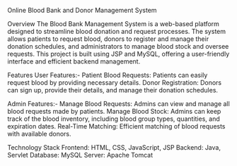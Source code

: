 Online Blood Bank and Donor Management System

Overview
The Blood Bank Management System is a web-based platform designed to streamline blood donation and request processes. The system allows patients to request blood, donors to register and manage their donation schedules, and administrators to manage blood stock and oversee requests. This project is built using JSP and MySQL, offering a user-friendly interface and efficient backend management.

Features
User Features:-
Patient Blood Requests: Patients can easily request blood by providing necessary details.
Donor Registration: Donors can sign up, provide their details, and manage their donation schedules.

Admin Features:-
Manage Blood Requests: Admins can view and manage all blood requests made by patients.
Manage Blood Stock: Admins can keep track of the blood inventory, including blood group types, quantities, and expiration dates.
Real-Time Matching: Efficient matching of blood requests with available donors.

Technology Stack
Frontend: HTML, CSS, JavaScript, JSP
Backend: Java, Servlet
Database: MySQL
Server: Apache Tomcat
